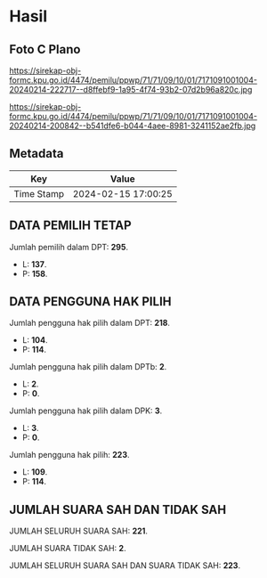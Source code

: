 # Hasil

## Foto C Plano

https://sirekap-obj-formc.kpu.go.id/4474/pemilu/ppwp/71/71/09/10/01/7171091001004-20240214-222717--d8ffebf9-1a95-4f74-93b2-07d2b96a820c.jpg

https://sirekap-obj-formc.kpu.go.id/4474/pemilu/ppwp/71/71/09/10/01/7171091001004-20240214-200842--b541dfe6-b044-4aee-8981-3241152ae2fb.jpg


## Metadata

| Key        | Value               |
| ---------- | ------------------- |
| Time Stamp | 2024-02-15 17:00:25 |


## DATA PEMILIH TETAP

Jumlah pemilih dalam DPT: **295**.
 * L: **137**.
 * P: **158**.

## DATA PENGGUNA HAK PILIH

Jumlah pengguna hak pilih dalam DPT: **218**.
 * L: **104**.
 * P: **114**.

Jumlah pengguna hak pilih dalam DPTb: **2**.
 * L: **2**.
 * P: **0**.

Jumlah pengguna hak pilih dalam DPK: **3**.
 * L: **3**.
 * P: **0**.

Jumlah pengguna hak pilih: **223**.
 * L: **109**.
 * P: **114**.

## JUMLAH SUARA SAH DAN TIDAK SAH

JUMLAH SELURUH SUARA SAH: **221**.

JUMLAH SUARA TIDAK SAH: **2**.

JUMLAH SELURUH SUARA SAH DAN SUARA TIDAK SAH: **223**.


